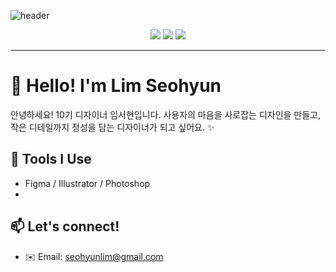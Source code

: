 ![header](https://capsule-render.vercel.app/api?type=soft&color=fde68a&text=Lim%20Seohyun%0A%20UXUI%20Designer&fontColor=5c4033&fontSize=40&height=200)


<p align="center">
  <img src="https://img.shields.io/badge/Role-UXUI%20Designer-facc15?style=flat-square&logo=figma&logoColor=000000"/>
  <img src="https://img.shields.io/badge/Love-Warm%20Colors-fde68a?style=flat-square&logoColor=000000"/>
  <img src="https://img.shields.io/badge/I%20love-Design%20-eab308?style=flat-square"/>
</p>

---

# 🍯 Hello! I'm Lim Seohyun

안녕하세요! 10기 디자이너 임서현입니다.
사용자의 마음을 사로잡는 디자인을 만들고,  
작은 디테일까지 정성을 담는 디자이너가 되고 싶어요. ✨


## 🎨 Tools I Use
- Figma / Illustrator / Photoshop
- 

## 📫 Let's connect!
- ✉️ Email: seohyunlim@gmail.com
